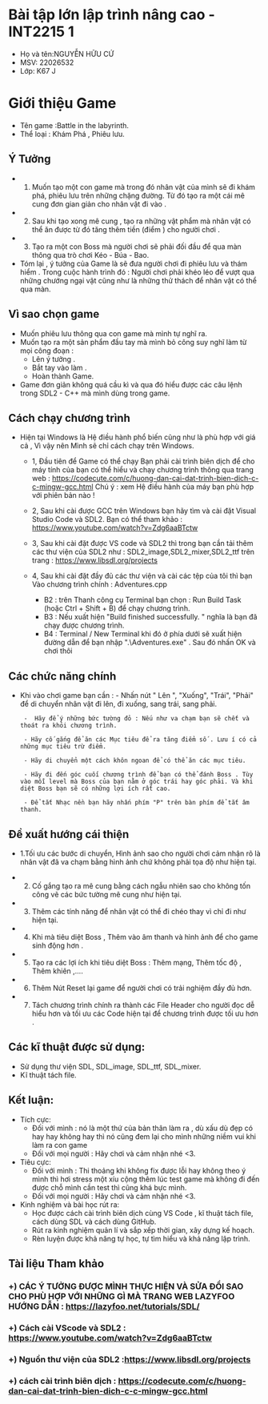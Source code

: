 # Bài tập lớn lập trình nâng cao - INT2215 1

- Họ và tên:NGUYỄN HỮU CỨ
- MSV: 22026532
- Lớp: K67 J

# Giới thiệu Game 
- Tên game :Battle in the labyrinth.
- Thể loại : Khám Phá , Phiêu lưu.


## Ý Tưởng
- 1. Muốn tạo một con game mà trong đó nhân vật của mình sẽ đi khám phá, phiêu lưu trên những chặng đường. Từ đó tạo ra một cái mê cung đơn gian giản cho nhân vật đi vào .
- 2. Sau khi tạo xong mê cung , tạo ra những vật phẩm mà nhân vật có thể ăn được từ đó tăng thêm tiền (điểm ) cho người chơi .
- 3. Tạo ra một con Boss mà người chơi sẽ phải đối đầu để qua màn thông qua trò chơi Kéo - Búa - Bao.
- Tóm lại , ý tưởng của Game là sẽ đưa người chơi đi phiêu lưu và thám hiểm . Trong cuộc hành trình đó : Người chơi phải khéo léo để vượt qua những chướng ngại vật cũng như là những thử thách để nhân vật có thể qua màn.

## Vì sao chọn game
-  Muốn phiêu lưu thông qua con game mà mình tự nghĩ ra.
- Muốn tạo ra một sản phẩm đầu tay mà mình bỏ công suy nghĩ làm từ mọi công đoạn :
    - Lên ý tưởng .
    - Bắt tay vào làm .
    - Hoàn thành Game.
- Game đơn giản không quá cầu kì và qua đó hiểu được các câu lệnh trong SDL2 - C++ mà mình dùng trong game.

## Cách chạy chương trình 
- Hiện tại Windows là Hệ điều hành phổ biến cũng như là phù hợp với giá cả , Vì vậy nên  Mình sẽ chỉ cách chạy trên Windows.
    - 1, Đầu tiên để Game có thể chạy Bạn phải cài trình biên dịch để cho máy tính của bạn có thể hiểu và chạy  chương trình thông qua  trang web : https://codecute.com/c/huong-dan-cai-dat-trinh-bien-dich-c-c-mingw-gcc.html
     Chú ý : xem Hệ điều hành của máy bạn phù hợp với phiên bản nào !
    - 2, Sau khi cài được GCC trên Windows bạn hãy tìm và cài đặt  Visual Studio Code và SDL2.
    Bạn có thể tham khảo : https://www.youtube.com/watch?v=Zdg6aaBTctw

    - 3, Sau khi cài đặt được VS code và SDL2 thì trong bạn cần tải thêm các thư viện của SDL2 như : SDL2_image,SDL2_mixer,SDL2_ttf trên trang : https://www.libsdl.org/projects

    - 4, Sau khi cài đặt đầy đủ các thư viện và cài các tệp của tôi thì bạn Vào chương trình chính : Adventures.cpp 
        - B2 : trên Thanh công cụ Terminal bạn chọn : Run Build Task (hoặc Ctrl + Shift + B) để chạy chương trình.
        - B3 : Nếu xuất hiện "Build finished successfully. " nghĩa là bạn đã chạy được chương trình.
        - B4 : Terminal / New Terminal  khi đó ở phía dưới sẽ xuất hiện đường dẫn để bạn nhập ".\Adventures.exe" . Sau đó nhấn OK và chơi thôi

## Các chức năng chính 
 - Khi vào chơi game bạn cần : 
        - Nhấn nút " Lên ", "Xuống", "Trái", "Phải" để di chuyển nhân vật đi lên, đi xuống, sang trái, sang phải.

        -  Hãy để ý những bức tường đỏ : Nếu như va chạm bạn sẽ chết và thoát ra khỏi chương trình.

        - Hãy cố gắng để ăn các Mục tiêu để ra tăng điểm số . Lưu í có cả những mục tiêu trừ điểm.

        - Hãy di chuyển một cách khôn ngoan để có thể ăn các mục tiêu.

        - Hãy đi đến góc cuối chương trình để bạn có thể đánh Boss . Tùy vào mỗi level mà Boss của bạn nằm ở góc trái hay góc phải. Và khi diệt Boss bạn sẽ có những lợi ích rất cao.

        - Để tắt Nhạc nền bạn hãy nhấn phím "P" trên bàn phím để tắt âm thanh.

## Đề xuất hướng cái thiện

- 1.Tối ưu các bước di chuyển, Hình ảnh sao cho người chơi cảm nhận rõ là nhân vật đã va chạm bằng hình ảnh chứ không phải tọa độ như hiện tại.

- 2. Cố gắng tạo ra mê cung bằng cách ngẫu nhiên sao cho không tốn công vẽ các bức tường mê cung như hiện tại.

- 3. Thêm các tính năng để nhân vật có thể đi chéo thay vì chỉ đi như hiện tại. 

- 4. Khi mà tiêu diệt Boss , Thêm vào âm thanh và hình ảnh để cho game sinh động hơn .

- 5. Tạo ra các  lợi ích khi tiêu diệt  Boss : Thêm mạng, Thêm tốc độ , Thêm khiên ,....

- 6. Thêm Nút Reset lại game để người chơi có trải nghiệm đầy đủ hơn.

- 7. Tách  chương trình chính ra thành các File Header cho người đọc dễ hiểu hơn  và tối ưu các Code hiện tại để chương trình được tối ưu hơn .

## Các kĩ thuật được sử dụng:
- Sử dụng thư viện SDL, SDL_image, SDL_ttf, SDL_mixer.
- Kĩ thuật tách file.
## Kết luận:
- Tích cực: 
    - Đối với mình :  nó là một thứ của bản thân làm ra , dù xấu dù đẹp có hay hay không hay thì nó cũng đem lại cho mình những niềm vui khi làm ra con game
    - Đối với mọi người : Hãy chơi và cảm nhận nhé <3.
- Tiêu cực:
    - Đối với mình :  Thi thoảng khi không fix được lỗi hay không theo ý mình thì hơi stress một xíu cộng thêm lúc test game mà không đi đến được chỗ mình cần test thì cũng khá bực mình.
    - Đối với mọi người : Hãy chơi và cảm nhận nhé <3.
- Kinh nghiệm và bài học rút ra:
  - Học được cách cài trình biên dịch cùng VS Code , kĩ thuật  tách file, cách dùng SDL và cách dùng GitHub.
  - Rút ra kinh nghiệm quản lí và sắp xếp thời gian, xây dựng kế hoạch.
  - Rèn luyện được khả năng tự học, tự tìm hiểu và khả năng lập trình.

## Tài liệu Tham khảo
### +) CÁC Ý TƯỞNG ĐƯỢC MÌNH THỰC HIỆN VÀ SỬA ĐỔI  SAO CHO PHÙ HỢP VỚI NHỮNG GÌ MÀ TRANG WEB LAZYFOO HƯỚNG DẪN : https://lazyfoo.net/tutorials/SDL/
### +) Cách cài VScode và SDL2 : https://www.youtube.com/watch?v=Zdg6aaBTctw
### +) Nguồn thư viện của SDL2 :https://www.libsdl.org/projects
### +) cách cài trình biên dịch : https://codecute.com/c/huong-dan-cai-dat-trinh-bien-dich-c-c-mingw-gcc.html



